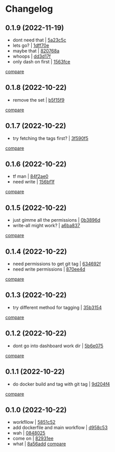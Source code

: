 # Changelog

## 0.1.9 (2022-11-19)

* dont need that | [5a23c5c](https://github.com/ashketchupppp/base-repo/commit/5a23c5cb85e395e000fdd57147e5d1784d249c5c)
* lets go? | [1dff70e](https://github.com/ashketchupppp/base-repo/commit/1dff70ec3b271bc8e3706545b5c3d1e7fc0a5e5c)
* maybe that | [820768a](https://github.com/ashketchupppp/base-repo/commit/820768a7d25ba2824a14d500be25834dc96e0860)
* whoops | [dd3d17f](https://github.com/ashketchupppp/base-repo/commit/dd3d17f81a3be1dd3a140eb4d65f22b21d213855)
* only dash on first | [1563fce](https://github.com/ashketchupppp/base-repo/commit/1563fce0bc3e0d037f650634c33af2e38a4a41bb)

[compare](https://github.com/ashketchupppp/base-repo/compare/0.1.8...0.1.9)

## 0.1.8 (2022-10-22)

* remove the set | [b5f15f9](https://github.com/ashketchupppp/base-repo/commit/b5f15f954e06e93b436502513ba94824b063e582)

[compare](https://github.com/ashketchupppp/base-repo/compare/0.1.7...0.1.8)

## 0.1.7 (2022-10-22)

* try fetching the tags first? | [3f590f5](https://github.com/ashketchupppp/base-repo/commit/3f590f508dcbce497ed646ed42980afe8ca0671c)

[compare](https://github.com/ashketchupppp/base-repo/compare/0.1.6...0.1.7)

## 0.1.6 (2022-10-22)

* tf man | [84f2ae0](https://github.com/ashketchupppp/base-repo/commit/84f2ae0c1c3d7b68c0ddc2ff500effa5c7a12d29)
* need write | [156bf1f](https://github.com/ashketchupppp/base-repo/commit/156bf1ff7ecb81a3c4b01a1fa84a4620962d7f91)

[compare](https://github.com/ashketchupppp/base-repo/compare/0.1.5...0.1.6)

## 0.1.5 (2022-10-22)

* just gimme all the permissions | [0b3896d](https://github.com/ashketchupppp/base-repo/commit/0b3896d6e1001e3223cfa9cd88f7a663bd23ff3a)
* write-all might work? | [a6ba837](https://github.com/ashketchupppp/base-repo/commit/a6ba8375b09cf0d93c270700b31a607d01b2a8f8)

[compare](https://github.com/ashketchupppp/base-repo/compare/0.1.4...0.1.5)

## 0.1.4 (2022-10-22)

* need permissions to get git tag | [634692f](https://github.com/ashketchupppp/base-repo/commit/634692fbd2926ca6381f662951db32ec5cb672a7)
* need write permissions | [870ee4d](https://github.com/ashketchupppp/base-repo/commit/870ee4da1a3a2ce1d92097e77868c94e26124615)

[compare](https://github.com/ashketchupppp/base-repo/compare/0.1.3...0.1.4)

## 0.1.3 (2022-10-22)

* try different method for tagging | [35b3154](https://github.com/ashketchupppp/base-repo/commit/35b3154d842d2e6a54f3b5bea6ad05d8d407ffff)

[compare](https://github.com/ashketchupppp/base-repo/compare/0.1.2...0.1.3)

## 0.1.2 (2022-10-22)

* dont go into dashboard work dir | [5b6e075](https://github.com/ashketchupppp/base-repo/commit/5b6e075db613ff5f913e7ea4fef3064826a3092b)

[compare](https://github.com/ashketchupppp/base-repo/compare/0.1.1...0.1.2)

## 0.1.1 (2022-10-22)

* do docker build and tag with git tag | [9d204f4](https://github.com/ashketchupppp/base-repo/commit/9d204f4fa60ea7065e947d2805c35ea03d6454ea)

[compare](https://github.com/ashketchupppp/base-repo/compare/0.1.0...0.1.1)

## 0.1.0 (2022-10-22)

* workfllow | [5851c52](https://github.com/ashketchupppp/base-repo/commit/5851c526c236c4f38d8760104cad32505e2fcd92)
* add dockerfile and main workflow | [d958c53](https://github.com/ashketchupppp/base-repo/commit/d958c53e6f2949fe1bf1860e67fbb4820ac2ac3f)
* wah | [0848025](https://github.com/ashketchupppp/base-repo/commit/0848025c2b86c46c7c78722ef74443654153726f)
* come on | [82931ee](https://github.com/ashketchupppp/base-repo/commit/82931ee3d23bc0d7358fbdaa929d08f174e040ed)
* what | [8a56add](https://github.com/ashketchupppp/base-repo/commit/8a56add308148d26ebda0cf74138dd287fac4fee)
[compare](https://github.com/ashketchupppp/base-repo/compare/67a17d5a83182121b39f981def74a3bae52c5301...8a56add308148d26ebda0cf74138dd287fac4fee)
